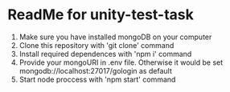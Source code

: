 # ReadMe for unity-test-task

1) Make sure you have installed mongoDB on your computer
2) Clone this repository with 'git clone' command
3) Install required dependences with 'npm i' command
4) Provide your mongoURI in .env file. Otherwise it would be set mongodb://localhost:27017/gologin as default
5) Start node proccess with 'npm start' command
